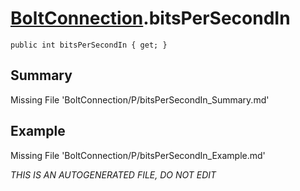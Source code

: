 # [BoltConnection](Types/BoltConnection.md).bitsPerSecondIn
`public int bitsPerSecondIn { get; }`
## Summary
Missing File 'BoltConnection/P/bitsPerSecondIn_Summary.md'
## Example
Missing File 'BoltConnection/P/bitsPerSecondIn_Example.md'

*THIS IS AN AUTOGENERATED FILE, DO NOT EDIT*
